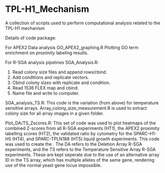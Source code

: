 # TPL-H1_Mechanism
A collection of scripts used to perform computational analysis related to the TPL-H1 mechanism

Details of code package:

For APEX2 Data analysis
GO_APEX2_graphing.R
Plotting GO term enrichment on proximity labeling results. 

For R-SGA analysis pipelines
SGA_Analysis.R:
1. Read colony size files and append rows/rbind.
2. Add conditions and replicate vectors.
3. Cbind colony sizes with replicate and condition.
4. Read 1536 FLEX map and cbind. 
5. Name file and write to computer.

SGA_analysis_TS.R:
This code is the variation (from above) for temperature sensitive arrays.
Array_colony_size_measurement.R is used to extract colony size for all array images in a given folder.

Plot_DA/TS_Zscores.R:
This set of code was used to plot heatmaps of the combined Z-scores from all R-SGA experiments (HT1), the APEX2 proximity labelling scores (HT2), the validated ratio by cytometry for the SPARC-H1-H5 (HT4), and SPARC-TPLN188 (HT5) liquid growth experiments. This code was used to create the . The DA refers to the Deletion Array R-SGA experiments, and the TS refers to the Temperature Sensitive Array R-SGA experiments. These are kept seperate due to the use of an alternative array ID in the TS array, which has multiple alleles of the same gene, rendering use of the normal yeast gene locus impossible. 

